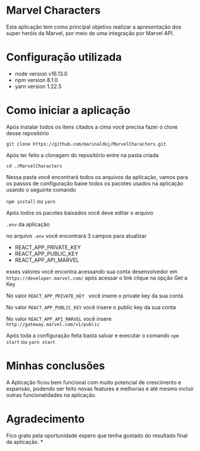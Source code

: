 # Marvel Characters

Esta aplicação tem como principal objetivo realizar a apresentação dos super heróis da Marvel, por meio de uma integração por Marvel API.

# Configuração utilizada

* node version v16.13.0
* npm version 8.1.0
* yarn version 1.22.5

# Como iniciar a aplicação

Após instalar todos os itens citados a cima você precisa fazer o clone desse repositório

``` git clone https://github.com/marinaldoj/MarvelCharacters.git ```

Após ter feito a clonagem do repositório entre na pasta criada

``` cd ./MarvelCharacters ```

Nessa pasta você encontrará todos os arquivos da aplicação, vamos para os passos de configuração
baixe todos os pacotes usados na aplicação usando o seguinte comando

``` npm install ``` ou ``` yarn ```

Após todos os pacotes baixados você deve editar o arquivo

``` .env ``` da aplicação

no arquivo `.env` você encontrará 3 campos para atualizar

* REACT_APP_PRIVATE_KEY 
* REACT_APP_PUBLIC_KEY
* REACT_APP_API_MARVEL

esses valores você encontra acessando sua conta desenvolvedor em  ``` https://developer.marvel.com/ ``` após acessar o link clique na opção Get a Key 

No valor `REACT_APP_PRIVATE_KEY ` você insere o private key da sua conta

No valor `REACT_APP_PUBLIC_KEY` você insere o public key da sua conta

No valor `REACT_APP_API_MARVEL` você insere `http://gateway.marvel.com/v1/public`

Após toda a configuração feita basta salvar e executar o comando
`npm start` ou `yarn start`

# Minhas conclusões

A Aplicação ficou bem funcional com muito potencial de crescimento e expansão, podendo ser feito novas features e melhorias e até mesmo incluir outras funcionalidades na aplicação.

# Agradecimento

Fico grato pela oportunidade espero que tenha gostado do resultado final da aplicação.
*